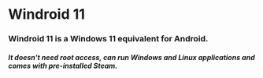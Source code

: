 # Windroid 11
### Windroid 11 is a Windows 11 equivalent for Android.
##### It doesn't need root access, can run Windows and Linux applications and comes with pre-installed Steam.
